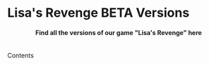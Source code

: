 <h1 align="certer">
Lisa's Revenge BETA Versions 
</h1>
<h4 align= "center"> Find all the versions of our game "Lisa's Revenge"  here</h4>
<br> 
Contents 
</br>
